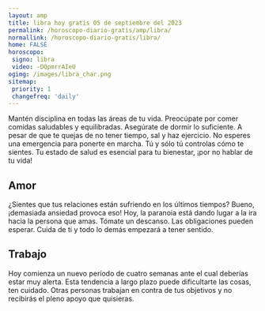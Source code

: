 ```yaml
---
layout: amp
title: libra hoy gratis 05 de septiembre del 2023 
permalink: /horoscopo-diario-gratis/amp/libra/
normallink: /horoscopo-diario-gratis/libra/
home: FALSE
horoscopo:
 signo: libra
 video: -DQpmrrAIeU
ogimg: /images/libra_char.png
sitemap:
 priority: 1
 changefreq: 'daily'
---
```



Mantén disciplina en todas las áreas de tu vida. Preocúpate por comer comidas saludables y equilibradas. Asegúrate de dormir lo suficiente. A pesar de que te quejas de no tener tiempo, sal y haz ejercicio. No esperes una emergencia para ponerte en marcha. Tú y sólo tú controlas cómo te sientes. Tu estado de salud es esencial para tu bienestar, ¡por no hablar de tu vida!

## Amor

¿Sientes que tus relaciones están sufriendo en los últimos tiempos? Bueno, ¡demasiada ansiedad provoca eso! Hoy, la paranoia está dando lugar a la ira hacia la persona que amas. Tómate un descanso. Las obligaciones pueden esperar. Cuida de ti y todo lo demás empezará a tener sentido.

## Trabajo

Hoy comienza un nuevo período de cuatro semanas ante el cual deberías estar muy alerta. Esta tendencia a largo plazo puede dificultarte las cosas, ten cuidado. Otras personas trabajan en contra de tus objetivos y no recibirás el pleno apoyo que quisieras.